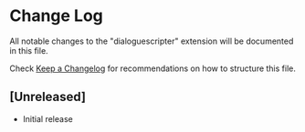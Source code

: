 # Change Log

All notable changes to the "dialoguescripter" extension will be documented in this file.

Check [Keep a Changelog](http://keepachangelog.com/) for recommendations on how to structure this file.

## [Unreleased]

- Initial release
